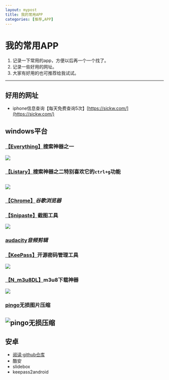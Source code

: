 ```yaml
---
layout: mypost
title: 我的常用APP
categories: [推荐,APP]
---
```


# 我的常用APP
1. 记录一下常用的app，方便以后再一个一个找了。
2. 记录一些好用的网址。
3. 大家有好用的也可推荐给我试试。

-----

## 好用的网址

- iphone信息查询【每天免费查询5次】[https://sickw.com/](https://sickw.com/)

## windows平台
### [【Everything】](https://www.voidtools.com/)**搜索神器之一**
  ![](https://i.loli.net/2021/01/25/vdmkXTN6WG5yElu.png)

### [【Listary】](https://www.listarypro.com/)**搜索神器之二**特别喜欢它的`ctrl+g`功能
  ![](https://i.loli.net/2021/01/25/vVbqakX7M6c1Uog.png)
------
### [【Chrome】](https://www.iplaysoft.com/tools/chrome/)*谷歌浏览器*

### [【Snipaste】](https://zh.snipaste.com/)**截图工具**
![](https://i.loli.net/2021/01/25/nLvp2qrbBGON938.jpg)

### [audacity]()*音频剪辑*

### [【KeePass】](https://keepass.info/)**开源密码管理工具**
![](https://i.loli.net/2021/01/25/htZYyWbPM8N39Bn.png)

### [【N_m3u8DL】](https://github.com/nilaoda/N_m3u8DL-CLI/)**m3u8下载神器**
![](https://i.loli.net/2021/01/25/lfrZbCEkyoRdch8.gif)

### [pingo](https://css-ig.net/pingo)**无损图片压缩**
![pingo无损压缩](https://i.loli.net/2021/03/04/pTVLFnNtdx3D6yX.jpg)
------
## 安卓

- [阅读·github仓库](https://github.com/gedoor/legado)
- 酷安
- slidebox
- keepass2android
